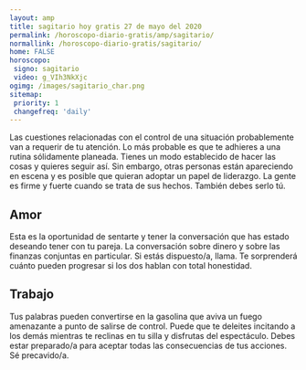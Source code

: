 ```yaml
---
layout: amp
title: sagitario hoy gratis 27 de mayo del 2020 
permalink: /horoscopo-diario-gratis/amp/sagitario/
normallink: /horoscopo-diario-gratis/sagitario/
home: FALSE
horoscopo:
 signo: sagitario
 video: g_VIh3NkXjc
ogimg: /images/sagitario_char.png
sitemap:
 priority: 1
 changefreq: 'daily'
---
```



Las cuestiones relacionadas con el control de una situación probablemente van a requerir de tu atención. Lo más probable es que te adhieres a una rutina sólidamente planeada. Tienes un modo establecido de hacer las cosas y quieres seguir así. Sin embargo, otras personas están apareciendo en escena y es posible que quieran adoptar un papel de liderazgo. La gente es firme y fuerte cuando se trata de sus hechos. También debes serlo tú.

## Amor

Esta es la oportunidad de sentarte y tener la conversación que has estado deseando tener con tu pareja. La conversación sobre dinero y sobre las finanzas conjuntas en particular. Si estás dispuesto/a, llama. Te sorprenderá cuánto pueden progresar si los dos hablan con total honestidad.

## Trabajo

Tus palabras pueden convertirse en la gasolina que aviva un fuego amenazante a punto de salirse de control. Puede que te deleites incitando a los demás mientras te reclinas en tu silla y disfrutas del espectáculo. Debes estar preparado/a para aceptar todas las consecuencias de tus acciones. Sé precavido/a.